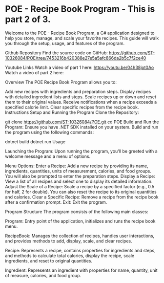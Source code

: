 # POE - Recipe Book Program - This is part 2 of 3. 
Welcome to the POE - Recipe Book Program, a C# application designed to help you store, manage, and scale your favorite recipes. This guide will walk you through the setup, usage, and features of the program.

Github Repository
Find the source code on GitHub: https://github.com/ST-10326084/POE/tree/7453216b420388e27e5a5afc866da2b5c7f2ce40

Youtube Links
Watch a video of part 1 here: https://youtu.be/04h38jot0Ao
Watch a video of part 2 here: 

Overview
The POE Recipe Book Program allows you to:

Add new recipes with ingredients and preparation steps.
Display recipes with detailed ingredient lists and steps.
Scale recipes up or down and reset them to their original values.
Receive notifications when a recipe exceeds a specified calorie limit.
Clear specific recipes from the recipe book.
Instructions
Setup and Running the Program
Clone the Repository:

git clone https://github.com/ST-10326084/POE.git
cd POE
Build and Run the Program:
Ensure you have .NET SDK installed on your system. Build and run the program using the following commands:

dotnet build
dotnet run
Usage

Launching the Program:
Upon running the program, you'll be greeted with a welcome message and a menu of options.

Menu Options:
Enter a Recipe: Add a new recipe by providing its name, ingredients, quantities, units of measurement, calories, and food groups. You will also be prompted to enter the preparation steps.
Display a Recipe: View a list of all recipes and select one to display its detailed information.
Adjust the Scale of a Recipe: Scale a recipe by a specified factor (e.g., 0.5 for half, 2 for double). You can also reset the recipe to its original quantities and calories.
Clear a Specific Recipe: Remove a recipe from the recipe book after a confirmation prompt.
Exit: Exit the program.

Program Structure
The program consists of the following main classes:

Program: Entry point of the application, initializes and runs the recipe book menu.

RecipeBook: Manages the collection of recipes, handles user interactions, and provides methods to add, display, scale, and clear recipes.

Recipe: Represents a recipe, contains properties for ingredients and steps, and methods to calculate total calories, display the recipe, scale ingredients, and reset to original quantities.

Ingredient: Represents an ingredient with properties for name, quantity, unit of measure, calories, and food group.
